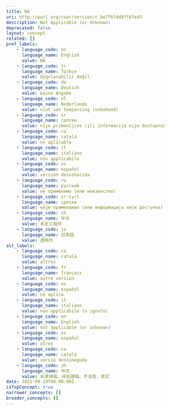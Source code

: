```yaml
---
title: NA
uri: http://purl.org/coar/version/c_be7fb7dd8ff6fe43
description: Not Applicable (or Unknown)
deprecated: false
layout: concept
related: []
pref_labels:
    - language_code: en
      language_name: English
      value: NA
    - language_code: tr
      language_name: Türkçe
      value: Uygulanabilir değil
    - language_code: de
      language_name: Deutsch
      value: keine Angabe
    - language_code: nl
      language_name: Nederlands
      value: niet van toepassing (onbekend)
    - language_code: sr
      language_name: српски
      value: nije primenljivo (ili informacija nije dostupna)
    - language_code: ca
      language_name: català
      value: no aplicable
    - language_code: it
      language_name: italiano
      value: non applicabile
    - language_code: es
      language_name: español
      value: versión desconocida
    - language_code: ru
      language_name: русский
      value: не применимо (или неизвестно)
    - language_code: sr-cyrl
      language_name: српски
      value: није применљиво (или информација није доступна)
    - language_code: zh
      language_name: 中文
      value: 未定义稿件
    - language_code: ja
      language_name: 日本語
      value: 適用外
alt_labels:
    - language_code: ca
      language_name: català
      value: altres
    - language_code: fr
      language_name: français
      value: autre version
    - language_code: es
      language_name: español
      value: no aplica
    - language_code: it
      language_name: italiano
      value: non applicabile (o ignoto)
    - language_code: en
      language_name: English
      value: not applicable (or unknown)
    - language_code: es
      language_name: español
      value: otros
    - language_code: ca
      language_name: català
      value: versió desconeguda
    - language_code: zh
      language_name: 中文
      value: 未录用稿、待处理稿、不涉及、其它
date: 2022-09-29T00:00:00Z
isTopConcept: true
narrower_concepts: []
broader_concepts: []
---
```


